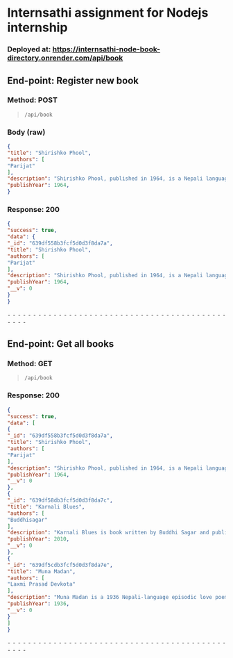 # Internsathi assignment for Nodejs internship
### Deployed at: https://internsathi-node-book-directory.onrender.com/api/book
## End-point: Register new book
### Method: POST
>```
>/api/book
>```
### Body (**raw**)

```json
{
"title": "Shirishko Phool",
"authors": [
"Parijat"
],
"description": "Shirishko Phool, published in 1964, is a Nepali language novel by Parijat. It was the author's first and most successful novel. It was awarded the Madan Puraskar in 1965.",
"publishYear": 1964,
}
```

### Response: 200
```json
{
"success": true,
"data": {
"_id": "639df558b3fcf5d0d3f8da7a",
"title": "Shirishko Phool",
"authors": [
"Parijat"
],
"description": "Shirishko Phool, published in 1964, is a Nepali language novel by Parijat. It was the author's first and most successful novel. It was awarded the Madan Puraskar in 1965.",
"publishYear": 1964,
"__v": 0
}
}
```


⁃ ⁃ ⁃ ⁃ ⁃ ⁃ ⁃ ⁃ ⁃ ⁃ ⁃ ⁃ ⁃ ⁃ ⁃ ⁃ ⁃ ⁃ ⁃ ⁃ ⁃ ⁃ ⁃ ⁃ ⁃ ⁃ ⁃ ⁃ ⁃ ⁃ ⁃ ⁃ ⁃ ⁃ ⁃ ⁃ ⁃ ⁃ ⁃ ⁃ ⁃ ⁃ ⁃ ⁃ ⁃ ⁃ ⁃
## End-point: Get all books
### Method: GET
>```
>/api/book
>```

### Response: 200
```json
{
"success": true,
"data": [
{
"_id": "639df558b3fcf5d0d3f8da7a",
"title": "Shirishko Phool",
"authors": [
"Parijat"
],
"description": "Shirishko Phool, published in 1964, is a Nepali language novel by Parijat. It was the author's first and most successful novel. It was awarded the Madan Puraskar in 1965.",
"publishYear": 1964,
"__v": 0
},
{
"_id": "639df58db3fcf5d0d3f8da7c",
"title": "Karnali Blues",
"authors": [
"Buddhisagar"
],
"description": "Karnali Blues is book written by Buddhi Sagar and published by FinePrint publication, Nepal in 2010. Karnali Blues is a story about a young boy who travels through different phases of his life with his parents. The story's main focus is on the protagonist's father. The book is one of the best selling Nepalese novel.",
"publishYear": 2010,
"__v": 0
},
{
"_id": "639df5cdb3fcf5d0d3f8da7e",
"title": "Muna Madan",
"authors": [
"Laxmi Prasad Devkota"
],
"description": "Muna Madan is a 1936 Nepali-language episodic love poem written by Laxmi Prasad Devkota. It is about Madan, newly married to Muna, who leaves for Lhasa in Tibet to make his fortune, despite protests from his wife",
"publishYear": 1936,
"__v": 0
}
]
}
```


⁃ ⁃ ⁃ ⁃ ⁃ ⁃ ⁃ ⁃ ⁃ ⁃ ⁃ ⁃ ⁃ ⁃ ⁃ ⁃ ⁃ ⁃ ⁃ ⁃ ⁃ ⁃ ⁃ ⁃ ⁃ ⁃ ⁃ ⁃ ⁃ ⁃ ⁃ ⁃ ⁃ ⁃ ⁃ ⁃ ⁃ ⁃ ⁃ ⁃ ⁃ ⁃ ⁃ ⁃ ⁃ ⁃ ⁃
